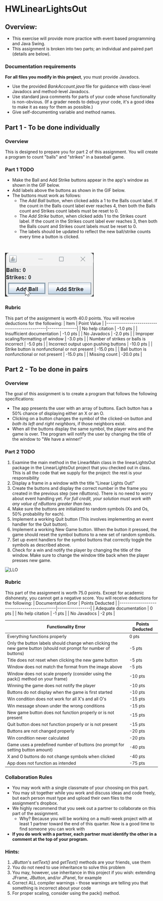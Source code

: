 # HWLinearLightsOut

## Overview:
- This exercise will provide more practice with event based programming and Java Swing.
- This assignment is broken into two parts; an individual and paired part (details are below).
### Documentation requirements
**For all files you modify in this project**, you must provide Javadocs.
- Use the provided *BankAccount.java* file for guidance with class-level Javadocs and method-level Javadocs.
- Use standard java comments for parts of your code whose functionality is non-obvious. 
(If a grader needs to debug your code, it's a good idea to make it as easy for them as possible.)
- Give self-documenting variable and method names.

## Part 1 - To be done individually

### Overview
This is designed to prepare you for part 2 of this assignment. You will create a program to count "balls" and "strikes" in a 
baseball game.

### Part 1 TODO
- Make the Ball and Add Strike buttons appear in the app's window as shown in the GIF below.
- Add labels above the buttons as shown in the GIF below.
- The buttons must work as follows: 
    - The *Add Ball* button, when clicked adds a 1 to the Balls count label. If the count in the Balls count label ever reaches 4, then both the Balls count and Strikes count labels must be reset to 0.
    - The *Add Strike* button, when clicked adds 1 to the Strikes count label. If the count in the Strikes count label ever reaches 3, then both the Balls count and Strikes count labels must be reset to 0.
    - The labels should be updated to reflect the new ball/strike counts every time a button is clicked.
<br/>

![ball-strike](images/BallStrike.gif)<br/>

### Rubric
This part of the assignment is worth 40.0 points. You will receive deductions for the following:
| Item                                          | Point Value   |
|-----------------------------------------------|---------------|
| No help citation                              | -1.0 pts      |
| Insufficient documentation                    | -1.0 pts      |
| No Javadocs                                   | -2.0 pts      |
| Improper scaling/formatting of window         | -3.0 pts      |
| Number of strikes or balls is incorrect       | -5.0 pts      |
| Incorrect output upon pushing buttons         | -10.0 pts     |
| Strike button is nonfunctional or not present | -15.0 pts     |
| Ball button is nonfunctional or not present   | -15.0 pts     |
| Missing count                                 | -20.0  pts     |

## Part 2 - To be done in pairs

### Overview
The goal of this assignment is to create a program that follows the following specifications:
- The app presents the user with an array of buttons. Each button has a 50% chance of displaying either an X or an O.
- Clicking on a button changes the symbol of the clicked-on button and *both its left and right neighbors*, if those neighbors exist.
- When all the buttons display the same symbol, the player wins and the game is over. The program will notify the user by changing the title of the window to "We have a winner!"

### Part 2 TODO
1. Examine the main method in the LinearMain class in the linearLightsOut package in the LinearLightsOut project that you checked out in class. This is all the code that we supply for the project: the rest is your responsibility
1. Display a frame in a window with the title "Linear Lights Out!"
1. Create the buttons and display the correct number in the frame you created in the previous step (see nButtons). There is no need to worry about event handling yet. *For full credit, your solution must work with any value of nButtons greater than two.*
1. Make sure the buttons are initialized to random symbols (Xs and Os, 50% probability for each).
1. Implement a working Quit button (This involves implementing an event handler for the Quit button).
1. Implement a working New Game button. When the button it pressed, the game should reset the symbol buttons to a new set of random symbols.
1. Set up event handlers for the symbol buttons that correctly toggle the symbols as described above.
1. Check for a win and notify the player by changing the title of the window. Make sure to change the window title back when the player presses new game.

![LLO](images/LLO.gif)<br/>

### Rubric
This part of the assignment is worth 75.0 points. Except for academic dishonesty, you cannot get a negative score. You will receive deductions for the following:
| Documentation Error                         | Points Deducted |
|---------------------------------------------|-----------------|
| Adequate documentation                      | 0 pts           |
| No help citation                            | -1 pts        |
| No Javadocs                                 | -2 pts          |

| Functionality Error                         | Points Deducted |
|---------------------------------------------|-----------------|
| Everything functions properly              | 0 pts           |
| Only the button labels should change when clicking the new game button (should not prompt for number of buttons) | -5 pts |
| Title does not reset when clicking the new game button | -5 pts |
| Window does not match the format from the image above | -5 pts |
| Window does not scale properly (consider using the pack() method on your frame) | -10 pts |
| Winning the game does not notify the player | -10 pts |
| Buttons do not display when the game is first started | -10 pts |
| Win condition does not work for all X's and all O's | -15 pts |
| Win message shown under the wrong conditions | -15 pts |
| New game button does not function properly or is not present | -15 pts |
| Quit button does not function properly or is not present | -15 pts |
| Buttons are not changed properly            | -20 pts         |
| Win condition never calculated              | -20 pts         |
| Game uses a predefined number of buttons (no prompt for setting button amount) | -40 pts |
| X and O buttons do not change symbols when clicked | -40 pts |
| App does not function as intended           | -75 pts         |


### Collaboration Rules
- You may work with a single classmate of your choosing on this part.
- You may sit together while you work and discuss ideas and code freely, but each person must type and upload their own files to the assignment's dropbox.
- We highly recommend that you seek out a partner to collaborate on this part of the assignment.
    - Why? Because you will be working on a multi-week project with at least 1 partner toward the end of this quarter. Now is a good time to find someone you can work with
- **If you do work with a partner, each partner must identify the other in a comment at the top of your program.**


### Hints:
1. *JButton*'s *setText()* and *getText()* methods are your friends, use them
2. You do not need to use inheritance to solve this problem
3. You may, however, use inheritance in this project if you wish: extending JFrame, JButton, and/or JPanel, for example
4. Correct ALL compiler warnings - those warnings are telling you that something is incorrect about your code
5. For proper scaling, consider using the pack() method.






